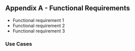 ## Appendix A - Functional Requirements

* Functional requirement 1
* Functional requirement 2
* Functional requirement 3

### Use Cases
